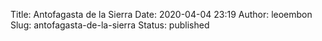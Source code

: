 Title: Antofagasta de la Sierra
Date: 2020-04-04 23:19
Author: leoembon
Slug: antofagasta-de-la-sierra
Status: published


